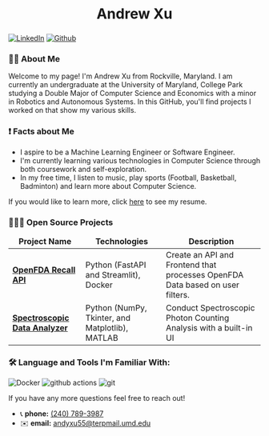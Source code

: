 <h1 align="center">Andrew Xu</h1>

###

<p>
	<a href="https://www.linkedin.com/in/andrewyexu/" target="_blank"><img alt="LinkedIn" src="https://img.shields.io/badge/linkedin-%230077B5.svg?&style=for-the-badge&logo=linkedin&logoColor=white" /></a>
	<a href="https://github.com/AndrewXu55" target="_blank"><img alt="Github" src="https://img.shields.io/badge/GitHub-%2312100E.svg?&style=for-the-badge&logo=Github&logoColor=white" /></a>
</p>

<h3 align="left"> 🧑🏻 About Me</h3>

Welcome to my page! I'm Andrew Xu from Rockville, Maryland. I am currently an undergraduate at the University of Maryland, College Park studying a Double Major of Computer Science and Economics with a minor in Robotics and Autonomous Systems. In this GitHub, you'll find projects I worked on that show my various skills.


### ❗️ Facts about Me
- I aspire to be a Machine Learning Engineer or Software Engineer.
- I'm currently learning various technologies in Computer Science through both coursework and self-exploration.
- In my free time, I listen to music, play sports (Football, Basketball, Badminton) and learn more about Computer Science.
  
If you would like to learn more, click [here](https://github.com/AndrewXu55/AndrewXu55/blob/main/Andrew_Xu_Resume.pdf) to see my resume.

### 🧑🏻‍💻 Open Source Projects
<table>
	<thead align="center">
		<tr border: none;>
			<td><b> Project Name </b></td>
      		<td><b> Technologies </b></td>
      		<td><b> Description </b></td>
    	</tr>
  	</thead>
  	<tbody>
    	<tr>
      		<td><a href="https://github.com/AndrewXu55/OpenFDA-Recall_API"><b>OpenFDA Recall API</b></a></td>
      		<td>Python (FastAPI and Streamlit), Docker</td>
      		<td>Create an API and Frontend that processes OpenFDA Data based on user filters. </td>
    	</tr>
		<tr>
      		<td><a href="https://github.com/AndrewXu55/Spectro-Data-Analyzer"><b>Spectroscopic Data Analyzer
</b></a></td>
      		<td>Python (NumPy, Tkinter, and Matplotlib), MATLAB</td>
      		<td>Conduct Spectroscopic Photon Counting Analysis with a built-in UI</td>
    	</tr>
	</tbody>
</table>

### 🛠 Language and Tools I'm Familiar With:
<p>
	<img alt="Docker" src="https://img.shields.io/badge/-Docker-46a2f1?style=flat-square&logo=docker&logoColor=white" />
  	<img alt="github actions" src="https://img.shields.io/badge/-Github_Actions-2088FF?style=flat-square&logo=github-actions&logoColor=white" />
  	<img alt="git" src="https://img.shields.io/badge/-Git-F05032?style=flat-square&logo=git&logoColor=white" />
</p>

If you have any more questions feel free to reach out!
- 📞 **phone:** <a href="tel:+12407893987"> (240) 789-3987</a>
- ✉️ **email:** <a href="andyxu55@terpmail.umd.edu">andyxu55@terpmail.umd.edu</a>
